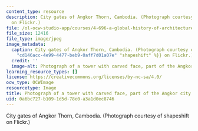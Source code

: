 ```yaml
---
content_type: resource
description: City gates of Angkor Thorn, Cambodia. (Photograph courtesy of shapeshift
  on Flickr.)
file: /ol-ocw-studio-app/courses/4-696-a-global-history-of-architecture-writing-seminar-spring-2008/0a6bc727b1091d5d78e0a3a1d0ec8746_4-696s08-th.jpg
file_size: 12416
file_type: image/jpeg
image_metadata:
  caption: City gates of Angkor Thorn, Cambodia. (Photograph courtesy of {{% resource_link
    "cd146acc-4e99-4477-beb9-0aff7d01a07e" "shapeshift" %}} on Flickr.)
  credit: ''
  image-alt: Photograph of a tower with carved face, part of the Angkor city gates.
learning_resource_types: []
license: https://creativecommons.org/licenses/by-nc-sa/4.0/
ocw_type: OCWImage
resourcetype: Image
title: Photograph of a tower with carved face, part of the Angkor city gates
uid: 0a6bc727-b109-1d5d-78e0-a3a1d0ec8746
---
```

City gates of Angkor Thorn, Cambodia. (Photograph courtesy of shapeshift on Flickr.)